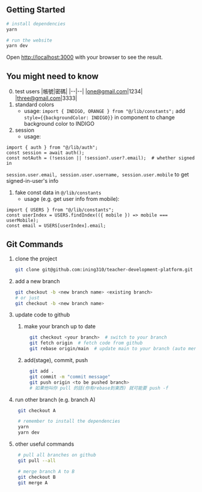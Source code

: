 ## Getting Started
```bash
# install dependencies
yarn 

# run the website
yarn dev
```
Open [http://localhost:3000](http://localhost:3000) with your browser to see the result.

## You might need to know
0. test users
  |帳號|密碼|
  |--|--|
  |one@gmail.com|1234|
  |three@gmail.com|3333|
1. standard colors
    - usage:
```import { INDIGO, ORANGE } from "@/lib/constants";```
add `style={{backgroundColor: INDIGO}}` in component to change background color to INDIGO
1. session
    - usage:
```
import { auth } from "@/lib/auth";
const session = await auth();
const notAuth = (!session || !session?.user?.email);  # whether signed in
```
`session.user.email, session.user.username, session.user.mobile` to get signed-in-user's info
1. fake const data in `@/lib/constants`
    - usage (e.g. get user info from mobile):
```
import { USERS } from "@/lib/constants";
const userIndex = USERS.findIndex(({ mobile }) => mobile === userMobile);
const email = USERS[userIndex].email;
```

## Git Commands
1. clone the project
   ```bash
   git clone git@github.com:ining310/teacher-development-platform.git
   ```
2. add a new branch
   ```bash
   git checkout -b <new branch name> <existing branch>
   # or just
   git checkout -b <new branch name>
   ```
3. update code to github
    1. make your branch up to date
        ```bash
          git checkout <your branch>  # switch to your branch
          git fetch origin  # fetch code from github
          git rebase origin/main  # update main to your branch (auto merge, sometimes you'll need to fix conflicts manually)
        ```
    2. add(stage), commit, push
        ```bash
          git add .
          git commit -m "commit message"
          git push origin <to be pushed branch>
          # 如果他叫你 pull 的話(你有rebase到東西) 就可能要 push -f
        ```
4. run other branch (e.g. branch A)
   ```bash
    git checkout A

    # remember to install the dependencies
    yarn
    yarn dev
   ```
   
5. other useful commands
   ```bash
    # pull all branches on github
    git pull --all

    # merge branch A to B
    git checkout B
    git merge A
   ```
